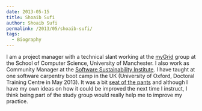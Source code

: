 ```yaml
---
date: 2013-05-15
title: Shoaib Sufi
author: Shoaib Sufi
permalink: /2013/05/shoaib-sufi/
tags:
  - Biography
---
```

I am a project manager with a technical slant working at the [myGrid][1] group at the School of Computer Science, University of Manchester. I also work as Community Manager at the [Software Sustainability Institute][2]. I have taught at one software carpentry boot camp in the UK (University of Oxford, Doctoral Training Centre in May 2013). It was a bit [seat of the pants][3] and although I have my own ideas on how it could be improved the next time I instruct, I think being part of the study group would really help me to improve my practice.

 [1]: http://www.mygrid.org.uk
 [2]: http://www.software.ac.uk
 [3]: http://www.thefreedictionary.com/seat-of-the-pants
